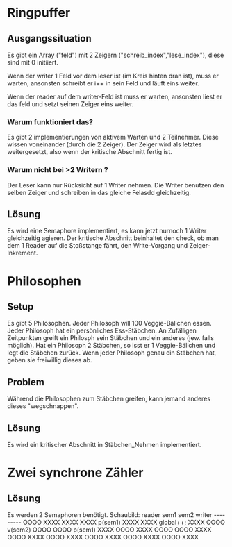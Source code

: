# Ringpuffer

## Ausgangssituation

 Es gibt ein Array ("feld") mit 2 Zeigern ("schreib_index","lese_index"), diese sind mit 0 initiiert.

 Wenn der writer 1 Feld vor dem leser ist (im Kreis hinten dran ist), muss er warten,
 ansonsten schreibt er i++ in sein Feld und läuft eins weiter.
 
 Wenn der reader auf dem writer-Feld ist muss er warten,
 ansonsten liest er das feld und setzt seinen Zeiger eins weiter.

### Warum funktioniert das?

 Es gibt 2 implementierungen von aktivem Warten und 2 Teilnehmer. Diese wissen voneinander (durch die 2 Zeiger).
 Der Zeiger wird als letztes weitergesetzt, also wenn der kritische Abschnitt fertig ist.

### Warum nicht bei >2 Writern ?
 
 Der Leser kann nur Rücksicht auf 1 Writer nehmen.
 Die Writer benutzen den selben Zeiger und schreiben in das gleiche Felasdd gleichzeitig.
  
## Lösung
 
 Es wird eine Semaphore implementiert, es kann jetzt nurnoch 1 Writer gleichzeitig agieren.
 Der kritische Abschnitt beinhaltet den check, ob man dem 1 Reader auf die Stoßstange fährt, den Write-Vorgang und Zeiger-Inkrement.

# Philosophen
 
 ## Setup
  Es gibt 5 Philosophen.
  Jeder Philosoph will 100 Veggie-Bällchen essen.
  Jeder Philosoph hat ein persönliches Ess-Stäbchen.
  An Zufälligen Zeitpunkten greift ein Philosph sein Stäbchen und ein anderes (jew. falls möglich).
  Hat ein Philosoph 2 Stäbchen, so isst er 1 Veggie-Bällchen und legt die Stäbchen zurück.
  Wenn jeder Philosoph genau ein Stäbchen hat, geben sie freiwillig dieses ab.

 ## Problem
  Während die Philosophen zum Stäbchen greifen, kann jemand anderes dieses "wegschnappen".

 ## Lösung
  Es wird ein kritischer Abschnitt in Stäbchen_Nehmen implementiert.

# Zwei synchrone Zähler

 ## Lösung
  Es werden 2 Semaphoren benötigt.
  Schaubild:
              reader sem1 sem2 writer
                     ---------
                     OOOO XXXX
                     XXXX XXXX p(sem1)
                     XXXX XXXX global++;
                     XXXX OOOO v(sem2)
                     OOOO OOOO
             p(sem1) XXXX OOOO
                     XXXX OOOO
                     OOOO XXXX
                     OOOO XXXX
                     OOOO XXXX
                     OOOO XXXX
                     OOOO XXXX
                     OOOO XXXX


